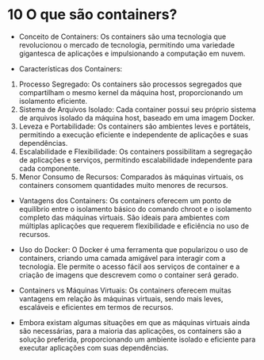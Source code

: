 # 10 O que são containers?


- Conceito de Containers: Os containers são uma tecnologia que revolucionou o mercado de tecnologia, permitindo uma variedade gigantesca de aplicações e impulsionando a computação em nuvem.

- Características dos Containers:
1. Processo Segregado: Os containers são processos segregados que compartilham o mesmo kernel da máquina host, proporcionando um isolamento eficiente.
2. Sistema de Arquivos Isolado: Cada container possui seu próprio sistema de arquivos isolado da máquina host, baseado em uma imagem Docker.
3. Leveza e Portabilidade: Os containers são ambientes leves e portáteis, permitindo a execução eficiente e independente de aplicações e suas dependências.
4. Escalabilidade e Flexibilidade: Os containers possibilitam a segregação de aplicações e serviços, permitindo escalabilidade independente para cada componente.
5. Menor Consumo de Recursos: Comparados às máquinas virtuais, os containers consomem quantidades muito menores de recursos.

- Vantagens dos Containers: Os containers oferecem um ponto de equilíbrio entre o isolamento básico do comando chroot e o isolamento completo das máquinas virtuais. São ideais para ambientes com múltiplas aplicações que requerem flexibilidade e eficiência no uso de recursos.

- Uso do Docker: O Docker é uma ferramenta que popularizou o uso de containers, criando uma camada amigável para interagir com a tecnologia. Ele permite o acesso fácil aos serviços de container e a criação de imagens que descrevem como o container será gerado.

- Containers vs Máquinas Virtuais: Os containers oferecem muitas vantagens em relação às máquinas virtuais, sendo mais leves, escaláveis e eficientes em termos de recursos.

- Embora existam algumas situações em que as máquinas virtuais ainda são necessárias, para a maioria das aplicações, os containers são a solução preferida, proporcionando um ambiente isolado e eficiente para executar aplicações com suas dependências.
